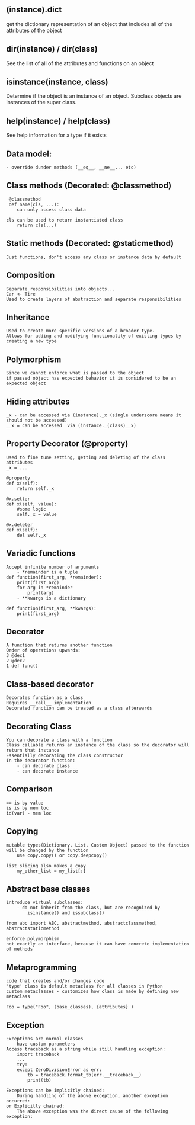 ## (instance).__dict__  
get the dictionary representation of an object
that includes all of the attributes of the object

## dir(instance) / dir(class)
See the list of all of the attributes and functions on an object

## isinstance(instance, class) 
Determine if the object is an instance of an object.
Subclass objects are instances of the super class.

## help(instance) / help(class)
See help information for a type if it exists

## Data model:
    - override dunder methods (__eq__, __ne__... etc)


## Class methods  (Decorated: @classmethod)
     @classmethod
     def name(cls, ...):
        can only access class data
    
    cls can be used to return instantiated class
        return cls(...)

## Static methods (Decorated: @staticmethod)
    Just functions, don't access any class or instance data by default

## Composition 
    Separate responsibilities into objects...
    Car <- Tire
    Used to create layers of abstraction and separate responsibilities 

## Inheritance
    Used to create more specific versions of a broader type. 
    Allows for adding and modifying functionality of existing types by creating a new type

## Polymorphism 
    Since we cannot enforce what is passed to the object
    if passed object has expected behavior it is considered to be an expected object

## Hiding attributes
    _x - can be accessed via (instance)._x (single underscore means it should not be accessed)
    __x = can be accessed  via (instance._(class)__x) 

## Property Decorator (@property)
    Used to fine tune setting, getting and deleting of the class attributes
    _x = ...

    @property
    def x(self):
        return self._x
    
    @x.setter
    def x(self, value):
        #some logic
        self._x = value
    
    @x.deleter
    def x(self):
        del self._x

## Variadic functions
    Accept infinite number of arguments
        - *remainder is a tuple
    def function(first_arg, *remainder): 
        print(first_arg)
        for arg in *remainder
            print(arg)
        - **kwargs is a dictionary
    
    def function(first_arg, **kwargs):
        print(first_arg)

## Decorator
    A function that returns another function
    Order of operations upwards:
    3 @dec1
    2 @dec2
    1 def func()

## Class-based decorator
    Decorates function as a class
    Requires __call__ implementation
    Decorated function can be treated as a class afterwards

## Decorating Class
    You can decorate a class with a function
    Class callable returns an instance of the class so the decorator will return that instance
    Essentially decorating the class constructor
    In the decorator function:
        - can decorate class 
        - can decorate instance

## Comparison
    == is by value
    is is by mem loc
    id(var) - mem loc

## Copying
    mutable types(Dictionary, List, Custom Object) passed to the function will be changed by the function
        use copy.copy() or copy.deepcopy() 

    list slicing also makes a copy
        my_other_list = my_list[:]

    
## Abstract base classes 
    introduce virtual subclasses:
        - do not inherit from the class, but are recognized by
            isinstance() and issubclass() 

    from abc import ABC, abstractmethod, abstractclassmethod, abstractstaticmethod

    enforce polymorphism
    not exactly an interface, because it can have concrete implementation of methods

## Metaprogramming
    code that creates and/or changes code
    'type' class is default metaclass for all classes in Python
    custom metaclasses - customizes how class is made by defining new metaclass

    Foo = type("Foo", (base_classes), {attributes} )

## Exception 
    Exceptions are normal classes
        have custom parameters
    Access traceback as a string while still handling exception:
        import traceback
        ...
        try:
        except ZeroDivisionError as err:
            tb = traceback.format_tb(err.__traceback__)
            print(tb)
    
    Exceptions can be implicitly chained: 
        During handling of the above exception, another exception occurred:
    or Explicitly chained:
        The above exception was the direct cause of the following exception:

    

     